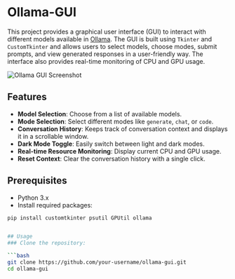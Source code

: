 # Ollama-GUI

This project provides a graphical user interface (GUI) to interact with different models available in [Ollama](https://github.com/ollama/ollama). The GUI is built using `Tkinter` and `CustomTkinter` and allows users to select models, choose modes, submit prompts, and view generated responses in a user-friendly way. The interface also provides real-time monitoring of CPU and GPU usage.

![Ollama GUI Screenshot](./image.png)

## Features

- **Model Selection**: Choose from a list of available models.
- **Mode Selection**: Select different modes like `generate`, `chat`, or `code`.
- **Conversation History**: Keeps track of conversation context and displays it in a scrollable window.
- **Dark Mode Toggle**: Easily switch between light and dark modes.
- **Real-time Resource Monitoring**: Display current CPU and GPU usage.
- **Reset Context**: Clear the conversation history with a single click.

## Prerequisites

- Python 3.x
- Install required packages:

```bash
pip install customtkinter psutil GPUtil ollama


## Usage
### Clone the repository:

```bash
git clone https://github.com/your-username/ollama-gui.git
cd ollama-gui
